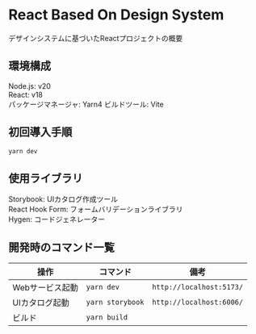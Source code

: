 # React Based On Design System

デザインシステムに基づいたReactプロジェクトの概要

## 環境構成

Node.js: v20  
React: v18  
パッケージマネージャ: Yarn4 
ビルドツール: Vite

## 初回導入手順


```bash
yarn dev
```

## 使用ライブラリ

Storybook: UIカタログ作成ツール  
React Hook Form: フォームバリデーションライブラリ  
Hygen: コードジェネレーター  

## 開発時のコマンド一覧

| 操作            | コマンド         | 備考                     |
| --------------- | ---------------- | ------------------------ |
| Webサービス起動 | `yarn dev`       | `http://localhost:5173/` |
| UIカタログ起動  | `yarn storybook` | `http://localhost:6006/` |
| ビルド          | `yarn build`     |                          |
